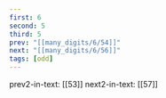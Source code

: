 ```yaml
---
first: 6
second: 5
third: 5
prev: "[[many_digits/6/54]]"
next: "[[many_digits/6/56]]"
tags: [odd]
---
```

prev2-in-text: [[53]]
next2-in-text: [[57]]
